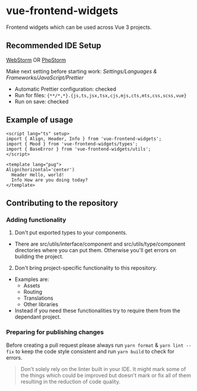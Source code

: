 # vue-frontend-widgets

Frontend widgets which can be used across Vue 3 projects.

## Recommended IDE Setup

[WebStorm](https://www.jetbrains.com/webstorm/) OR [PhpStorm](https://www.jetbrains.com/phpstorm/)

Make next setting before starting work: _Settings/Languages & Frameworks/JavaScript/Prettier_
- Automatic Prettier configuration: checked
- Run for files: `{**/*,*}.{js,ts,jsx,tsx,cjs,mjs,cts,mts,css,scss,vue}`
- Run on save: checked

## Example of usage

```vue
<script lang="ts" setup>
import { Align, Header, Info } from 'vue-frontend-widgets';
import { Mood } from 'vue-frontend-widgets/types';
import { BaseError } from 'vue-frontend-widgets/utils';
</script>

<template lang="pug">
Align(horizontal='center')
  Header Hello, world!
  Info How are you doing today?
</template>
```

## Contributing to the repository

### Adding functionality

1. Don't put exported types to your components.
  - There are src/utils/interface/component and src/utils/type/component
    directories where you can put them.
    Otherwise you'll get errors on building the project.
2. Don't bring project-specific functionality to this repository.
  - Examples are:
    - Assets
    - Routing
    - Translations
    - Other libraries
  - Instead if you need these functionalities
    try to require them from the dependant project.


### Preparing for publishing changes

Before creating a pull request please always run `yarn format` & `yarn lint --fix`
to keep the code style consistent and run `yarn build` to check for errors.

> Don't solely rely on the linter built in your IDE. It might mark some of the things
> which could be improved but doesn't mark or fix all of them resulting in the reduction
> of code quality.
